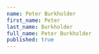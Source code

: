 ```yaml
---
name: Peter Burkholder
first_name: Peter
last_name: Burkholder
full_name: Peter Burkholder
published: true
---
```


